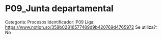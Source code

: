 # P09_Junta departamental

Categoría: Procesos
Identificador: P09
Liga: https://www.notion.so/359b02816577489d9b420769d4765972
Se utiliza?: No